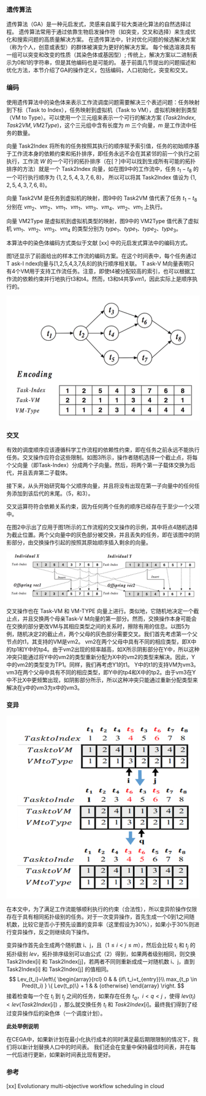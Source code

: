 ### 遗传算法

遗传算法（GA）是一种元启发式，灵感来自属于较大类进化算法的自然选择过程。 遗传算法常用于通过依靠生物启发操作符（如突变，交叉和选择）来生成优化和搜索问题的高质量解决方案。 在遗传算法中，针对优化问题的候选解决方案（称为个人，创意或表型）的群体被演变为更好的解决方案。 每个候选溶液具有一组可以突变和改变的性质（其染色体或基因型）; 传统上，解决方案以二进制表示为0和1的字符串，但是其他编码也是可能的。 基于前面几节提出的问题描述和优化方法，本节介绍了GA的操作定义，包括编码，人口初始化，突变和交叉。

### 编码

使用遗传算法中的染色体来表示工作流调度问题需要解决三个表述问题：任务映射到下标（Task to Index），任务映射到虚拟机（Task to VM），虚拟机映射到类型（VM to Type）。可以使用一个三元组来表示一个可行的解决方案 $(Task2Index, Task2VM, VM2Type)$，这个三元组中含有长度为 $m$ 三个向量，$m$ 是工作流中任务的数量。

向量 Task2Index 将所有的任务按照其执行的顺序赋予索引值，任务的初始顺序基于工作流本身的依赖约束和拓扑排序，即任务永远不会在其紧邻的前一个执行之前执行，工作流 $W$ 的一个可行的拓扑排序（在[？]中可以找到生成所有可能的拓扑排序的方法）就是一个 Task2Index 向量，如在图9中的工作流中，任务 $t_1 -t_8$ 的一个可行执行顺序为 $\{ 1, 2, 5, 4, 3, 7, 6, 8\}$， 所以可以将其  Task2Index 值设为 $\{ 1, 2, 5, 4, 3, 7, 6, 8\}$。

向量 Task2VM 是任务到虚拟机的映射，图9中的 Task2VM 值代表了任务 $t_1 -t_8$ 分别在 $vm_2$、$vm_2$、$vm_1$、$vm_1$、$vm_3$、$vm_4$、$vm_2$、$vm_1$ 上执行。

向量 VM2Type 是虚拟机到虚拟机类型的映射，图9中的 VM2Type 值代表了虚拟机 $vm_1$、$vm_2$、$vm_3$、$vm_4$ 的类型分别为 $type_1$、$type_1$、$type_2$、$type_3$。

本算法中的染色体编码方式类似于文献 [xx] 中的元启发式算法中的编码方式。

图1还显示了前面给出的样本工作流的编码方案。在这个时间表中，每个任务通过T ask-I ndex向量与[1,2,5,4,3,7,6,8]的执行顺序相关联。 T ask-V M向量表明只有4个VM用于支持工作流任务。注意，即使t4被分配较高的索引，也可以根据工作流的依赖约束并行地执行t3和t4。然而，t3和t4共享vm1，因此实际上是顺序执行的。

![encoding](img/encoding.png)

### 交叉

有效的调度顺序应该遵循科学工作流程的依赖性约束，即在任务之前永远不能执行任务。交叉操作应符合这些限制。如图3所示，操作者随机选择一个截止点，将每个父向量（即Task-Index）分成两个子向量。然后，将两个第一子载体交换为后代，并且丢弃第二子载体。

接下来，从头开始研究每个父顺序向量，并且将没有出现在第一子向量中的任何任务添加到该后代的末尾。（5，和3）。

交叉运算符符合依赖关系约束，因为任何两个任务的顺序已经存在于至少一个父项中。

在图2中示出了应用于图1所示的工作流程的交叉操作的示例，其中将点4随机选择为截止位置。两个父向量中的灰色部分被交换，并且丢失的任务，即在该图中的阴影部分，由交换操作引起的按照其原始顺序插入剩余的向量。

![corssover](img/corssover.png)

交叉操作也在 Task-VM 和 VM-TYPE 向量上进行。类似地，它随机地决定一个截止点，并且交换两个母亲Task-V M向量的第一部分。然而，交换操作本身可能会在交换的部分更改VM与其相应类型之间的关系时，擦除有用的信息。以图5为例，随机决定2的截止点，两个父母的灰色部分需要交叉。我们首先考虑第一个父节点的t1，其支持的VM是vm2。 vm2在两个父母中具有不同的相应类型，即X中的tp1和Y中的tp4。由于vm2出现的频率越高，如X所示阴影部分在Y中，所以这种冲突只能通过将Y中的vm2的类型重新分配为X中的vm2的类型来解决。因此，Y中的vm2的类型变为TP1。同样，我们再考虑Y1的t1。 Y中的t1的支持VM为vm3。 vm3在两个父母中具有不同的相应类型，即Y中的tp4和X中的tp2。由于vm3在Y中不比X中更频繁出现，如阴影部分所示，所以这种冲突只能通过重新分配类型来解决在y中的vm3为x中的vm3。

### 变异

![mutation](img/mutation.png)

在本文中，为了满足工作流能够顺利执行的约束（合法性），所以变异阶操作仅限存在于具有相同拓扑级别的任务。对于一次变异操作，首先生成一个0到1之间随机数，比较它是否小于预先设置的变异率（这里假设为30%），如果小于30%则进行变异操作，反之则继续向下操作。

变异操作首先会生成两个随机数 i、j，且（$1\le i < j\le m$），然后会比较 $t_i$ 和 $t_j$ 的拓扑级别 $lev$，拓扑排序级别可以由公式（2）得到，如果两者级别相同，则交换 Task2Index[i] 和 Task2Index[j]，若两者不同则重新成成一对随机数 i、j，直到Task2Index[i] 和 Task2Index[j] 的值相同。
$$
Lev_{t_i}=\left\{
\begin{array}{rcl}
0       &      & {if\ t_i=t_{entry}}\\
max_{t_p \in Pred(t_i) } \{ Lev(t_p)\} + 1    &      & {otherwise}
\end{array} \right.
$$
接着检查每一个在 $t_i$ 到 $t_j$ 之间的任务，如果存在任务 $t_q$，$i<q<j$ ，使得 $lev(t_l) < lev(Task2Index[i])$ ，那么就交换任务 $t_l$ 和 $Task2Index[i]$。最终我们得到了经过变异操作后的染色体（一个调度计划）。

**此处举例说明**

在CEGA中，如果新计划在最小化执行成本的同时满足最后期限限制的情况下，我们将以新计划替换人口中的时间表。 我们还会在变量中保持最佳时间表，并在每一代后进行更新，如果新时间表比现有更好。

### 参考

[xx] Evolutionary multi-objective workflow scheduling in cloud

